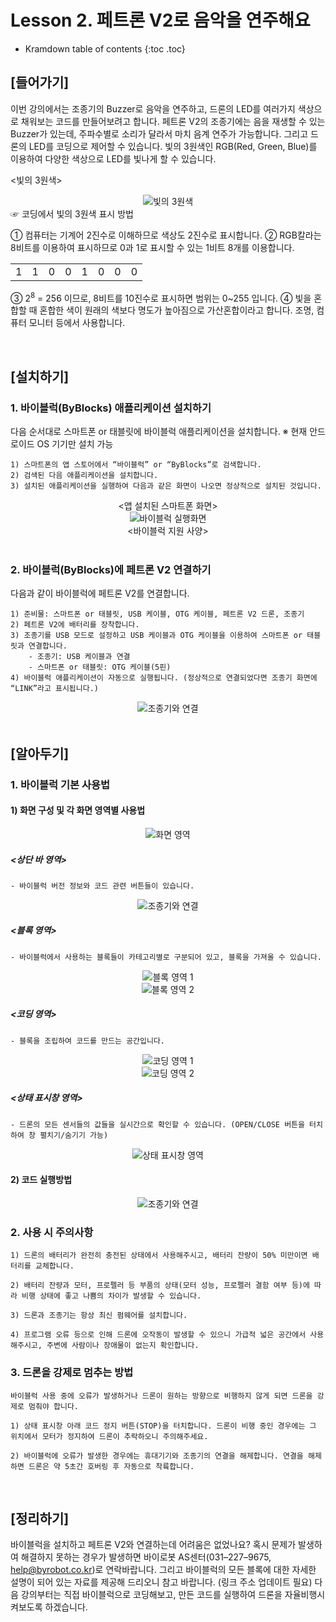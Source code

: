 # Lesson 2. 페트론 V2로 음악을 연주해요


* Kramdown table of contents
{:toc .toc}


## [들어가기]

이번 강의에서는 조종기의 Buzzer로 음악을 연주하고, 드론의 LED를 여러가지 색상으로 채워보는 코드를 만들어보려고 합니다. 페트론 V2의 조종기에는 음을 재생할 수 있는 Buzzer가 있는데, 주파수별로 소리가 달라서 마치 음계 연주가 가능합니다. 그리고 드론의 LED를 코딩으로 제어할 수 있습니다. 빛의 3원색인 RGB(Red, Green, Blue)를 이용하여 다양한 색상으로 LED를 빛나게 할 수 있습니다.

<빛의 3원색>

<div align="center">
    <img src="image11.png" alt="빛의 3원색">
</div>
☞ 코딩에서 빛의 3원색 표시 방법

① 컴퓨터는 기계어 2진수로 이해하므로 색상도 2진수로 표시합니다.
② RGB칼라는 8비트를 이용하여 표시하므로 0과 1로 표시할 수 있는 1비트 8개를 이용합니다.

<div align="center">
    <table>
        <tr>
            <td>1</td>
            <td>1</td>
            <td>0</td>
            <td>0</td>
            <td>1</td>
            <td>0</td>
            <td>0</td>
            <td>0</td>
        </tr>
    </table>
</div>

③ 2<sup>8</sup> = 256 이므로, 8비트를 10진수로 표시하면 범위는 0~255 입니다.
④ 빛을 혼합할 때 혼합한 색이 원래의 색보다 명도가 높아짐으로 가산혼합이라고 합니다. 조명, 컴퓨터 모니터 등에서 사용합니다.

<br>


## [설치하기]

### 1. 바이블럭(ByBlocks) 애플리케이션 설치하기

다음 순서대로 스마트폰 or 태블릿에 바이블럭 애플리케이션을 설치합니다. ※ 현재 안드로이드 OS 기기만 설치 가능

    1) 스마트폰의 앱 스토어에서 “바이블럭” or “ByBlocks”로 검색합니다.
    2) 검색된 다음 애플리케이션을 설치합니다.
    3) 설치된 애플리케이션을 실행하여 다음과 같은 화면이 나오면 정상적으로 설치된 것입니다.


<div align="center">
    <앱 설치된 스마트폰 화면>
</div>

<div align="center">
    <img src="image1.png" alt="바이블럭 실행화면">
</div>

<div align="center">
    <바이블럭 지원 사양>
</div>


<br>


### 2. 바이블럭(ByBlocks)에 페트론 V2 연결하기

다음과 같이 바이블럭에 페트론 V2를 연결합니다.

    1) 준비물: 스마트폰 or 태블릿, USB 케이블, OTG 케이블, 페트론 V2 드론, 조종기
    2) 페트론 V2에 배터리를 장착합니다.
    3) 조종기를 USB 모드로 설정하고 USB 케이블과 OTG 케이블을 이용하여 스마트폰 or 태블릿과 연결합니다.
        - 조종기: USB 케이블과 연결
        - 스마트폰 or 태블릿: OTG 케이블(5핀)
    4) 바이블럭 애플리케이션이 자동으로 실행됩니다. (정상적으로 연결되었다면 조종기 화면에 “LINK”라고 표시됩니다.)

<div align="center">
    <img src="image2.png" alt="조종기와 연결">
</div>


<br>


## [알아두기]

### 1. 바이블럭 기본 사용법

#### 1) 화면 구성 및 각 화면 영역별 사용법

<div align="center">
    <img src="image3.png" alt="화면 영역">
</div>


##### <상단 바 영역>
    - 바이블럭 버전 정보와 코드 관련 버튼들이 있습니다.

<div align="center">
    <img src="image4.png" alt="조종기와 연결">
</div>


##### <블록 영역>
    - 바이블럭에서 사용하는 블록들이 카테고리별로 구분되어 있고, 블록을 가져올 수 있습니다.

<div align="center">
    <img src="image5.png" alt="블록 영역 1">
    <br>
    <img src="image6.png" alt="블록 영역 2">
</div>



##### <코딩 영역>
    - 블록을 조립하여 코드를 만드는 공간입니다.

<div align="center">
    <img src="image7.png" alt="코딩 영역 1">
    <br>
    <img src="image8.png" alt="코딩 영역 2">
</div>


##### <상태 표시창 영역>
    - 드론의 모든 센서들의 값들을 실시간으로 확인할 수 있습니다. (OPEN/CLOSE 버튼을 터치하여 창 펼치기/숨기기 가능)

<div align="center">
    <img src="image9.png" alt="상태 표시창 영역">
</div>



#### 2) 코드 실행방법
<div align="center">
    <img src="image9.png" alt="조종기와 연결">
</div>

### 2. 사용 시 주의사항

    1) 드론의 배터리가 완전히 충전된 상태에서 사용해주시고, 배터리 잔량이 50% 미만이면 배터리를 교체합니다.

    2) 배터리 잔량과 모터, 프로펠러 등 부품의 상태(모터 성능, 프로펠러 결함 여부 등)에 따라 비행 상태에 좋고 나쁨의 차이가 발생할 수 있습니다.

    3) 드론과 조종기는 항상 최신 펌웨어를 설치합니다.

    4) 프로그램 오류 등으로 인해 드론에 오작동이 발생할 수 있으니 가급적 넓은 공간에서 사용해주시고, 주변에 사람이나 장애물이 없는지 확인합니다.


### 3. 드론을 강제로 멈추는 방법

    바이블럭 사용 중에 오류가 발생하거나 드론이 원하는 방향으로 비행하지 않게 되면 드론을 강제로 멈춰야 합니다.

    1) 상태 표시창 아래 코드 정지 버튼(STOP)을 터치합니다. 드론이 비행 중인 경우에는 그 위치에서 모터가 정지하여 드론이 추락하오니 주의해주세요.

    2) 바이블럭에 오류가 발생한 경우에는 휴대기기와 조종기의 연결을 해제합니다. 연결을 해제하면 드론은 약 5초간 호버링 후 자동으로 착륙합니다.


<br>


## [정리하기]
바이블럭을 설치하고 페트론 V2와 연결하는데 어려움은 없었나요? 혹시 문제가 발생하여 해결하지 못하는 경우가 발생하면 바이로봇 AS센터(031–227–9675, help@byrobot.co.kr)로 연락바랍니다. 그리고 바이블럭의 모든 블록에 대한 자세한 설명이 되어 있는 자료를 제공해 드리오니 참고 바랍니다. (링크 주소 업데이트 필요) 다음 강의부터는 직접 바이블럭으로 코딩해보고, 만든 코드를 실행하여 드론을 자율비행시켜보도록 하겠습니다.

<br>

